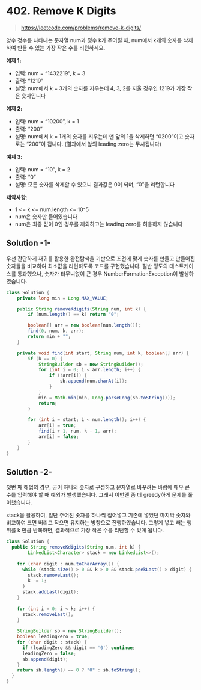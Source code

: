 # 402. Remove K Digits

> https://leetcode.com/problems/remove-k-digits/

양수 정수를 나타내는 문자열 num과 정수 k가 주어질 때, num에서 k개의 숫자를 삭제하여 만들 수 있는 가장 작은 수를 리턴하세요.

**예제 1:**

- 입력: num = “1432219”, k = 3
- 출력: “1219”
- 설명: num에서 k = 3개의 숫자를 지우는데 4, 3, 2를 지울 경우인 1219가 가장 작은 숫자입니다

**예제 2:**

- 입력: num = “10200”, k = 1
- 출력: “200”
- 설명: num에서 k = 1개의 숫자를 지우는데 맨 앞의 1을 삭제하면 “0200”이고 숫자로는 “200”이 됩니다. (결과에서 앞의 leading zero는 무시됩니다)

**예제 3:**

- 입력: num = “10”, k = 2
- 출력: “0”
- 설명: 모든 숫자를 삭제할 수 있으니 결과값은 0이 되며, “0”을 리턴합니다

**제약사항:**

- 1 <= k <= num.length <= 10^5
- num은 숫자만 들어있습니다
- num은 최종 값이 0인 경우를 제외하고는 leading zero를 허용하지 않습니다

## Solution -1-

우선 간단하게 재귀를 활용한 완전탐색을 기반으로 조건에 맞게 숫자를 만들고 만들어진 숫자들을 비교하여 최소값을 리턴하도록 코드를 구현했습니다. 절반 정도의 테스트케이스를 통과했으나, 숫자가 터무니없이 큰 경우 NumberFormationException이 발생하였습니다.

```java
class Solution {
    private long min = Long.MAX_VALUE;

    public String removeKdigits(String num, int k) {
        if (num.length() == k) return "0";

        boolean[] arr = new boolean[num.length()];
        find(0, num, k, arr);
        return min + "";
    }

    private void find(int start, String num, int k, boolean[] arr) {
        if (k == 0) {
            StringBuilder sb = new StringBuilder();
            for (int i = 0; i < arr.length; i++) {
                if (!arr[i]) {
                    sb.append(num.charAt(i));
                }
            }
            min = Math.min(min, Long.parseLong(sb.toString()));
            return;
        }

        for (int i = start; i < num.length(); i++) {
            arr[i] = true;
            find(i + 1, num, k - 1, arr);
            arr[i] = false;
        }
    }
}
```

## Solution -2-

첫번 째 해법의 경우, 굳이 하나의 숫자로 구성하고 문자열로 바꾸려는 바람에 매우 큰 수를 입력해야 할 때 예외가 발생했습니다. 그래서 이번엔 좀 더 greedy하게 문제를 풀이했습니다.

stack을 활용하여, 일단 주어진 숫자를 하나씩 집어넣고 기존에 넣었던 마지막 숫자와 비교하여 크면 버리고 작으면 유지하는 방향으로 진행하였습니다. 그렇게 넣고 빼는 행위를 k 만큼 반복하면, 결과적으로 가장 작은 수를 리턴할 수 있게 됩니다.

```java
class Solution {
  public String removeKdigits(String num, int k) {
		LinkedList<Character> stack = new LinkedList<>();
    
    for (char digit : num.toCharArray()) {
      while (stack.size() > 0 && k > 0 && stack.peekLast() > digit) {
        stack.removeLast();
        k -= 1;
      }
      stack.addLast(digit);
    }
    
    for (int i = 0; i < k; i++) {
      stack.removeLast();
    }
    
    StringBuilder sb = new StringBuilder();
    boolean leadingZero = true;
    for (char digit : stack) {
      if (leadingZero && digit == '0') continue;
      leadingZero = false;
      sb.append(digit);
    }
    return sb.length() == 0 ? "0" : sb.toString();
  }
}
```

